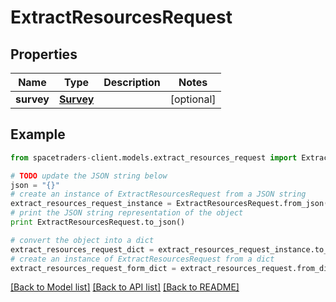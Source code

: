 # ExtractResourcesRequest


## Properties

Name | Type | Description | Notes
------------ | ------------- | ------------- | -------------
**survey** | [**Survey**](Survey.md) |  | [optional] 

## Example

```python
from spacetraders-client.models.extract_resources_request import ExtractResourcesRequest

# TODO update the JSON string below
json = "{}"
# create an instance of ExtractResourcesRequest from a JSON string
extract_resources_request_instance = ExtractResourcesRequest.from_json(json)
# print the JSON string representation of the object
print ExtractResourcesRequest.to_json()

# convert the object into a dict
extract_resources_request_dict = extract_resources_request_instance.to_dict()
# create an instance of ExtractResourcesRequest from a dict
extract_resources_request_form_dict = extract_resources_request.from_dict(extract_resources_request_dict)
```
[[Back to Model list]](../README.md#documentation-for-models) [[Back to API list]](../README.md#documentation-for-api-endpoints) [[Back to README]](../README.md)


